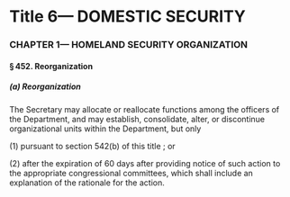 
# Title 6— DOMESTIC SECURITY
### CHAPTER 1— HOMELAND SECURITY ORGANIZATION
#### § 452. Reorganization
##### (a) Reorganization

The Secretary may allocate or reallocate functions among the officers of the Department, and may establish, consolidate, alter, or discontinue organizational units within the Department, but only

(1) pursuant to section 542(b) of this title ; or

(2) after the expiration of 60 days after providing notice of such action to the appropriate congressional committees, which shall include an explanation of the rationale for the action.
